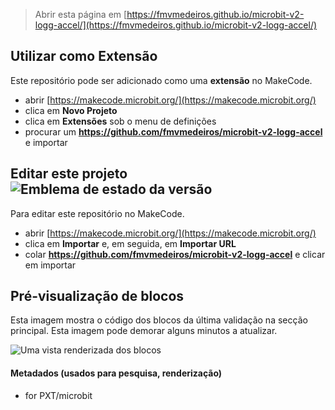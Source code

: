 
> Abrir esta página em [https://fmvmedeiros.github.io/microbit-v2-logg-accel/](https://fmvmedeiros.github.io/microbit-v2-logg-accel/)

## Utilizar como Extensão

Este repositório pode ser adicionado como uma **extensão** no MakeCode.

* abrir [https://makecode.microbit.org/](https://makecode.microbit.org/)
* clica em **Novo Projeto**
* clica em **Extensões** sob o menu de definições
* procurar um **https://github.com/fmvmedeiros/microbit-v2-logg-accel** e importar

## Editar este projeto ![Emblema de estado da versão](https://github.com/fmvmedeiros/microbit-v2-logg-accel/workflows/MakeCode/badge.svg)

Para editar este repositório no MakeCode.

* abrir [https://makecode.microbit.org/](https://makecode.microbit.org/)
* clica em **Importar** e, em seguida, em **Importar URL**
* colar **https://github.com/fmvmedeiros/microbit-v2-logg-accel** e clicar em importar

## Pré-visualização de blocos

Esta imagem mostra o código dos blocos da última validação na secção principal.
Esta imagem pode demorar alguns minutos a atualizar.

![Uma vista renderizada dos blocos](https://github.com/fmvmedeiros/microbit-v2-logg-accel/raw/master/.github/makecode/blocks.png)

#### Metadados (usados para pesquisa, renderização)

* for PXT/microbit
<script src="https://makecode.com/gh-pages-embed.js"></script><script>makeCodeRender("{{ site.makecode.home_url }}", "{{ site.github.owner_name }}/{{ site.github.repository_name }}");</script>
